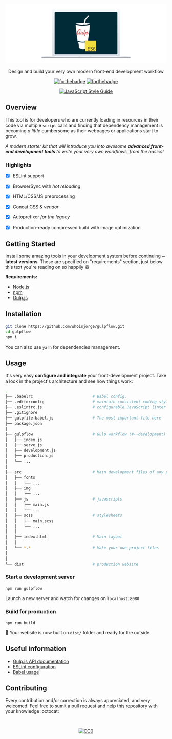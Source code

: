 <div align="center">
  <img width="800" src="./src/img/header.png" alt="gulpflow" />
  <p>Design and build your very own modern front-end development workflow</p>
</div>

<div align="center">

[![forthebadge](http://forthebadge.com/images/badges/uses-js.svg)](https://gulpjs.com)
[![forthebadge](http://forthebadge.com/images/badges/60-percent-of-the-time-works-every-time.svg)](http://www.whoisjorge.me)

[![JavaScript Style Guide](https://cdn.rawgit.com/standard/standard/master/badge.svg)](https://github.com/standard/standard)

</div>


## Overview

This tool is for developers who are currently loading in resources in their code via multiple `script` calls and finding that dependency management is becoming _a little_ cumbersome as their webpages or applications start to grow.

_A modern starter kit that will introduce you into awesome **advanced front-end development tools** to write your very own workflows, from the basics!_

### Highlights

- [X] ESLint support
- [X] BrowserSync with _hot reloading_
- [X] HTML/CSS/JS preprocessing
- [X] Concat CSS & _vendor_
- [X] Autoprefixer _for the legacy_
- [X] Production-ready compressed build with image optimization


## Getting Started

Install some amazing tools in your development system before continuing **~ latest versions**. These are specified on "requirements" section, just below this text you're reading on so happily :smile:

__Requirements:__

- [Node.js](https://nodejs.org)
- [npm](https://npmjs.com)
- [Gulp.js](https://gulpjs.com)


## Installation

```bash
git clone https://github.com/whoisjorge/gulpflow.git
cd gulpflow
npm i
```
You can also use `yarn` for dependencies management.


## Usage

It's very easy __configure and integrate__ your front-development project. Take a look in the project's architecture and see how things work:


````bash
.
├── .babelrc                          # Babel config.
├── .editorconfig                     # maintain consistent coding styles
├── .eslintrc.js                      # configurable JavaScript linter
├── .gitignore
├── gulpfile.babel.js                 # The most important file here
├── package.json
│
├── gulpflow                          # Gulp workflow (#--development)
│   ├── index.js
│   ├── serve.js
│   ├── development.js
│   ├── production.js
│   └── ...
│
├── src                               # Main development files of any project
│   ├── fonts
│   │   └── ...
│   ├── img
│   │   └── ...
│   ├── js                            # javascripts
│   │   ├── main.js
│   │   └── ...
│   ├── scss                          # stylesheets
│   │   ├── main.scss
│   │   └── ...
│   │
│   ├── index.html                    # Main layout
│   │
│   └── *.*                           # Make your own project files
│
│
└── dist                              # production website
````


### Start a development server

```sh
npm run gulpflow
```

Launch a new server and watch for changes on `localhost:8080`

### Build for production

```sh
npm run build
```

:rocket: Your website is now built on `dist/` folder and ready for the outside


## Useful information

- [Gulp.js API documentation](https://github.com/gulpjs/gulp/blob/master/docs/API.md)
- [ESLint configuration](http://eslint.org/docs/user-guide/configuring)
- [Babel usage](https://babeljs.io/)



## Contributing
Every contribution and/or correction is always appreciated, and very welcomed! Feel free to sumit a pull request and [help](CONTRIBUTING.md) this repository with your knowledge :octocat:

<!-- License -->
<br><div align="center"><a href="/LICENSE"><img width="100" src="https://mirrors.creativecommons.org/presskit/buttons/88x31/png/publicdomain.png" alt="CC0" /></a></div>
<!-- End -->